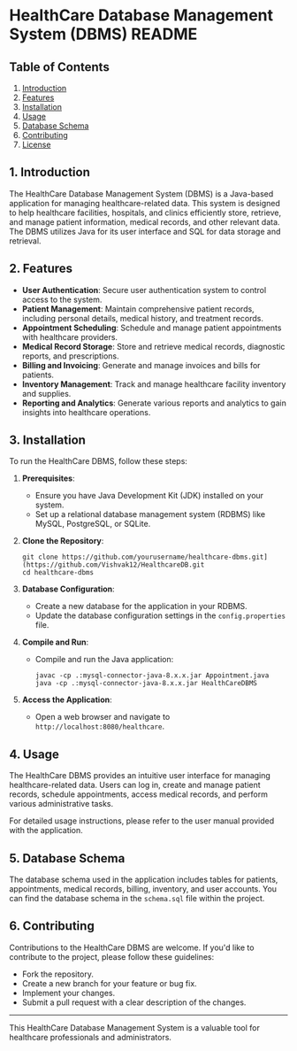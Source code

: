# HealthCare Database Management System (DBMS) README

## Table of Contents
1. [Introduction](#introduction)
2. [Features](#features)
3. [Installation](#installation)
4. [Usage](#usage)
5. [Database Schema](#database-schema)
6. [Contributing](#contributing)
7. [License](#license)

## 1. Introduction
The HealthCare Database Management System (DBMS) is a Java-based application for managing healthcare-related data. This system is designed to help healthcare facilities, hospitals, and clinics efficiently store, retrieve, and manage patient information, medical records, and other relevant data. The DBMS utilizes Java for its user interface and SQL for data storage and retrieval.

## 2. Features
- **User Authentication**: Secure user authentication system to control access to the system.
- **Patient Management**: Maintain comprehensive patient records, including personal details, medical history, and treatment records.
- **Appointment Scheduling**: Schedule and manage patient appointments with healthcare providers.
- **Medical Record Storage**: Store and retrieve medical records, diagnostic reports, and prescriptions.
- **Billing and Invoicing**: Generate and manage invoices and bills for patients.
- **Inventory Management**: Track and manage healthcare facility inventory and supplies.
- **Reporting and Analytics**: Generate various reports and analytics to gain insights into healthcare operations.

## 3. Installation
To run the HealthCare DBMS, follow these steps:

1. **Prerequisites**:
   - Ensure you have Java Development Kit (JDK) installed on your system.
   - Set up a relational database management system (RDBMS) like MySQL, PostgreSQL, or SQLite.

2. **Clone the Repository**:
   ```
   git clone https://github.com/yourusername/healthcare-dbms.git](https://github.com/Vishvak12/HealthcareDB.git
   cd healthcare-dbms
   ```

3. **Database Configuration**:
   - Create a new database for the application in your RDBMS.
   - Update the database configuration settings in the `config.properties` file.

4. **Compile and Run**:
   - Compile and run the Java application:
     ```
     javac -cp .:mysql-connector-java-8.x.x.jar Appointment.java
     java -cp .:mysql-connector-java-8.x.x.jar HealthCareDBMS
     ```

5. **Access the Application**:
   - Open a web browser and navigate to `http://localhost:8080/healthcare`.

## 4. Usage
The HealthCare DBMS provides an intuitive user interface for managing healthcare-related data. Users can log in, create and manage patient records, schedule appointments, access medical records, and perform various administrative tasks.

For detailed usage instructions, please refer to the user manual provided with the application.

## 5. Database Schema
The database schema used in the application includes tables for patients, appointments, medical records, billing, inventory, and user accounts. You can find the database schema in the `schema.sql` file within the project.

## 6. Contributing
Contributions to the HealthCare DBMS are welcome. If you'd like to contribute to the project, please follow these guidelines:
- Fork the repository.
- Create a new branch for your feature or bug fix.
- Implement your changes.
- Submit a pull request with a clear description of the changes.



---

This HealthCare Database Management System is a valuable tool for healthcare professionals and administrators.
